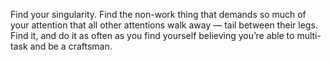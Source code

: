 

Find your singularity. Find the non-work thing that demands so much of your attention that all other
attentions walk away — tail between their legs. Find it, and do it as often as you find yourself believing
you’re able to multi-task and be a craftsman. 